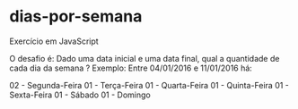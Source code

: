 # dias-por-semana
Exercício em JavaScript

O desafio é:
Dado uma data inicial e uma data final, qual a quantidade de cada dia da semana ?
Exemplo: Entre 04/01/2016 e 11/01/2016 há:

02 - Segunda-Feira
01 - Terça-Feira
01 - Quarta-Feira
01 - Quinta-Feira
01 - Sexta-Feira
01 - Sábado
01 - Domingo
